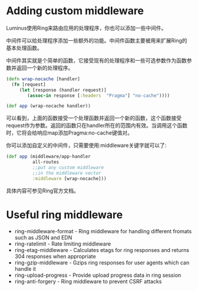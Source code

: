 Adding custom middleware
========================

Luminus使用Ring来路由应用的处理程序，你也可以添加一些中间件。

中间件可以给处理程序添加一些额外的功能。中间件函数主要被用来扩展Ring的基本处理函数。

中间件其实就是个简单的函数，它接受现有的处理程序和一些可选参数作为函数参数并返回一个新的处理程序。

```clojure
(defn wrap-nocache [handler]
  (fn [request]
     (let [response (handler request)]
        (assoc-in response [:headers  "Pragma"] "no-cache"))))

(def app (wrap-nocache handler))
```

可以看到，上面的函数接受一个处理函数并返回一个新的函数，这个函数接受request作为参数。返回的函数只在handler所在的范围内有效。当调用这个函数时，它将会给响应map添加Pragma:no-cache键值对。

你可以添加自定义的中间件，只需要使用:middleware关键字就可以了:

```clojure
(def app (middleware/app-handler
          all-routes
          ;;put any custom middleware
          ;;in the middleware vector
          :middleware [wrap-nocache]))
```

具体内容可参见Ring官方文档。

<!-- more -->

Useful ring middleware
======================

-   ring-middleware-format - Ring middleware for handling different fromats such as JSON and EDN
-   ring-ratelimit - Rate limiting middleware
-   ring-etag-middleware - Calculates etags for ring responses and returns 304 responses when appropriate
-   ring-gzip-middleware - Gzips ring responses for user agents which can handle it
-   ring-upload-progress - Provide upload progress data in ring session
-   ring-anti-forgery - Ring middleware to prevent CSRF attacks
